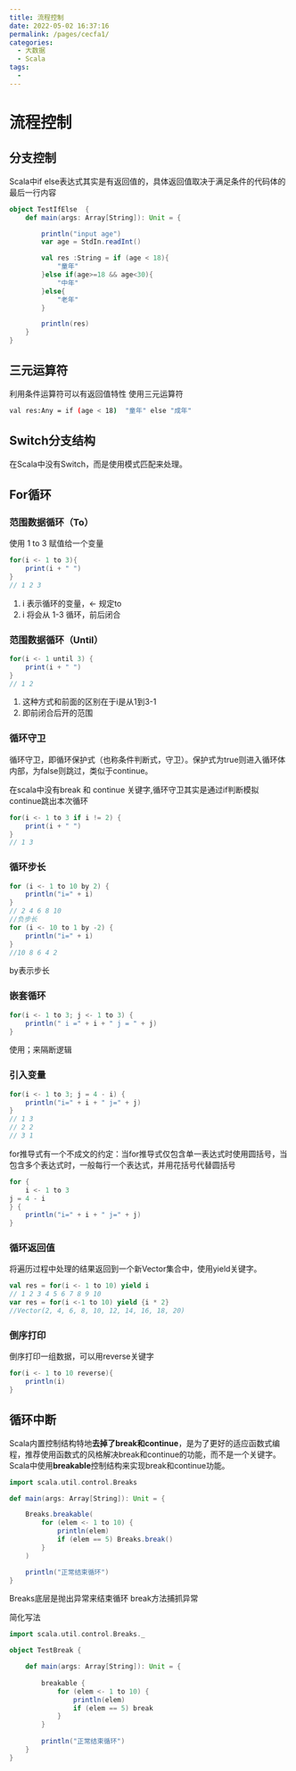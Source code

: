```yaml
---
title: 流程控制
date: 2022-05-02 16:37:16
permalink: /pages/cecfa1/
categories:
  - 大数据
  - Scala
tags:
  - 
---
```

# 流程控制

## 分支控制

Scala中if else表达式其实是有返回值的，具体返回值取决于满足条件的代码体的最后一行内容

```scala
object TestIfElse  {
    def main(args: Array[String]): Unit = {

        println("input age")
        var age = StdIn.readInt()

        val res :String = if (age < 18){
            "童年"
        }else if(age>=18 && age<30){
            "中年"
        }else{
            "老年"
        }

        println(res)
    }
}
```

## 三元运算符

利用条件运算符可以有返回值特性 使用三元运算符

```sh
val res:Any = if (age < 18)  "童年" else "成年"
```

## Switch分支结构

在Scala中没有Switch，而是使用模式匹配来处理。

## For循环

### 范围数据循环（To）

使用 1 to 3 赋值给一个变量 

```scala
for(i <- 1 to 3){
    print(i + " ")
}
// 1 2 3 
```

1. i 表示循环的变量，<- 规定to 
2. i 将会从 1-3 循环，前后闭合

### 范围数据循环（Until）

```scala
for(i <- 1 until 3) {
    print(i + " ")
}
// 1 2 
```

1. 这种方式和前面的区别在于i是从1到3-1
2. 即前闭合后开的范围

### 循环守卫

循环守卫，即循环保护式（也称条件判断式，守卫）。保护式为true则进入循环体内部，为false则跳过，类似于continue。

在scala中没有break 和 continue 关键字,循环守卫其实是通过if判断模拟continue跳出本次循环

```scala
for(i <- 1 to 3 if i != 2) {
    print(i + " ")
}
// 1 3 
```

### 循环步长

```scala
for (i <- 1 to 10 by 2) {
    println("i=" + i)
}
// 2 4 6 8 10
//负步长
for (i <- 10 to 1 by -2) {
    println("i=" + i)
}
//10 8 6 4 2
```

by表示步长

### 嵌套循环

```scala
for(i <- 1 to 3; j <- 1 to 3) {
    println(" i =" + i + " j = " + j)
}
```

使用；来隔断逻辑

### 引入变量

```scala
for(i <- 1 to 3; j = 4 - i) {
    println("i=" + i + " j=" + j)
}
// 1 3
// 2 2
// 3 1
```

for推导式有一个不成文的约定：当for推导式仅包含单一表达式时使用圆括号，当包含多个表达式时，一般每行一个表达式，并用花括号代替圆括号

```scala
for {
    i <- 1 to 3
j = 4 - i
} {
    println("i=" + i + " j=" + j)
}
```

### 循环返回值

将遍历过程中处理的结果返回到一个新Vector集合中，使用yield关键字。

```scala
val res = for(i <- 1 to 10) yield i
// 1 2 3 4 5 6 7 8 9 10
var res = for(i <-1 to 10) yield {i * 2}
//Vector(2, 4, 6, 8, 10, 12, 14, 16, 18, 20)
```

### 倒序打印

倒序打印一组数据，可以用reverse关键字

```scala
for(i <- 1 to 10 reverse){
    println(i)
}
```

## 循环中断

Scala内置控制结构特地**去掉了break和continue**，是为了更好的适应函数式编程，推荐使用函数式的风格解决break和continue的功能，而不是一个关键字。Scala中使用**breakable**控制结构来实现break和continue功能。

```scala
import scala.util.control.Breaks

def main(args: Array[String]): Unit = {

    Breaks.breakable(
        for (elem <- 1 to 10) {
            println(elem)
            if (elem == 5) Breaks.break()
        }
    )

    println("正常结束循环")
}
```

 Breaks底层是抛出异常来结束循环 break方法捕抓异常

简化写法

```scala
import scala.util.control.Breaks._

object TestBreak {

    def main(args: Array[String]): Unit = {
    
        breakable {
            for (elem <- 1 to 10) {
                println(elem)
                if (elem == 5) break
            }
        }
    
        println("正常结束循环")
    }
}
```



